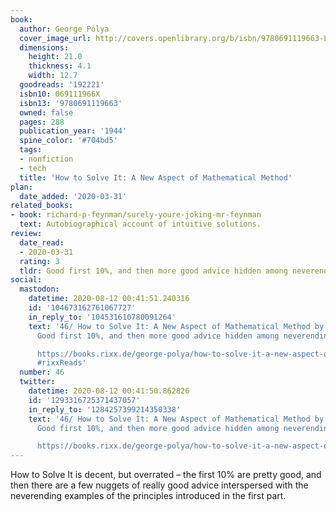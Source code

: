 ```yaml
---
book:
  author: George Pólya
  cover_image_url: http://covers.openlibrary.org/b/isbn/9780691119663-L.jpg
  dimensions:
    height: 21.0
    thickness: 4.1
    width: 12.7
  goodreads: '192221'
  isbn10: 069111966X
  isbn13: '9780691119663'
  owned: false
  pages: 288
  publication_year: '1944'
  spine_color: '#704bd5'
  tags:
  - nonfiction
  - tech
  title: 'How to Solve It: A New Aspect of Mathematical Method'
plan:
  date_added: '2020-03-31'
related_books:
- book: richard-p-feynman/surely-youre-joking-mr-feynman
  text: Autobiographical account of intuitive solutions.
review:
  date_read:
  - 2020-03-31
  rating: 3
  tldr: Good first 10%, and then more good advice hidden among neverending examples.
social:
  mastodon:
    datetime: 2020-08-12 00:41:51.240316
    id: '104673162761067727'
    in_reply_to: '104531610780091264'
    text: '46/ How to Solve It: A New Aspect of Mathematical Method by George Pólya.
      Good first 10%, and then more good advice hidden among neverending examples.

      https://books.rixx.de/george-polya/how-to-solve-it-a-new-aspect-of-mathematical-method/
      #rixxReads'
  number: 46
  twitter:
    datetime: 2020-08-12 00:41:50.862826
    id: '1293316725371437057'
    in_reply_to: '1284257399214350338'
    text: '46/ How to Solve It: A New Aspect of Mathematical Method by George Pólya.
      Good first 10%, and then more good advice hidden among neverending examples.

      https://books.rixx.de/george-polya/how-to-solve-it-a-new-aspect-of-mathematical-method/'
---
```


How to Solve It is decent, but overrated – the first 10% are pretty good, and then there are a few nuggets of really good advice interspersed with the neverending examples of the principles introduced in the first part.
